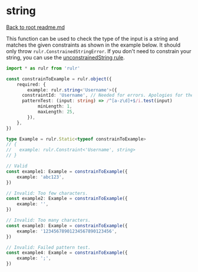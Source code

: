 # string

[Back to root readme.md](../../../readme.md)

This function can be used to check the type of the input is a string and matches the given constraints as shown in the example below. It should only throw `rulr.ConstrainedStringError`. If you don't need to constrain your string, you can use the [unconstrainedString rule](../../valueRules/unconstrainedString/readme.md).

```ts
import * as rulr from 'rulr'

const constrainToExample = rulr.object({
	required: {
		example: rulr.string<'Username'>({
      constraintId: 'Username', // Needed for errors. Apologies for the duplication.
      patternTest: (input: string) => /^[a-z\d]+$/i.test(input)
			minLength: 1,
			maxLength: 25,
		}),
	},
})

type Example = rulr.Static<typeof constrainToExample>
// {
//   example: rulr.Constraint<'Username', string>
// }

// Valid
const example1: Example = constrainToExample({
	example: 'abc123',
})

// Invalid: Too few characters.
const example2: Example = constrainToExample({
	example: '',
})

// Invalid: Too many characters.
const example3: Example = constrainToExample({
	example: '12345678901234567890123456',
})

// Invalid: Failed pattern test.
const example4: Example = constrainToExample({
	example: ';',
})
```
